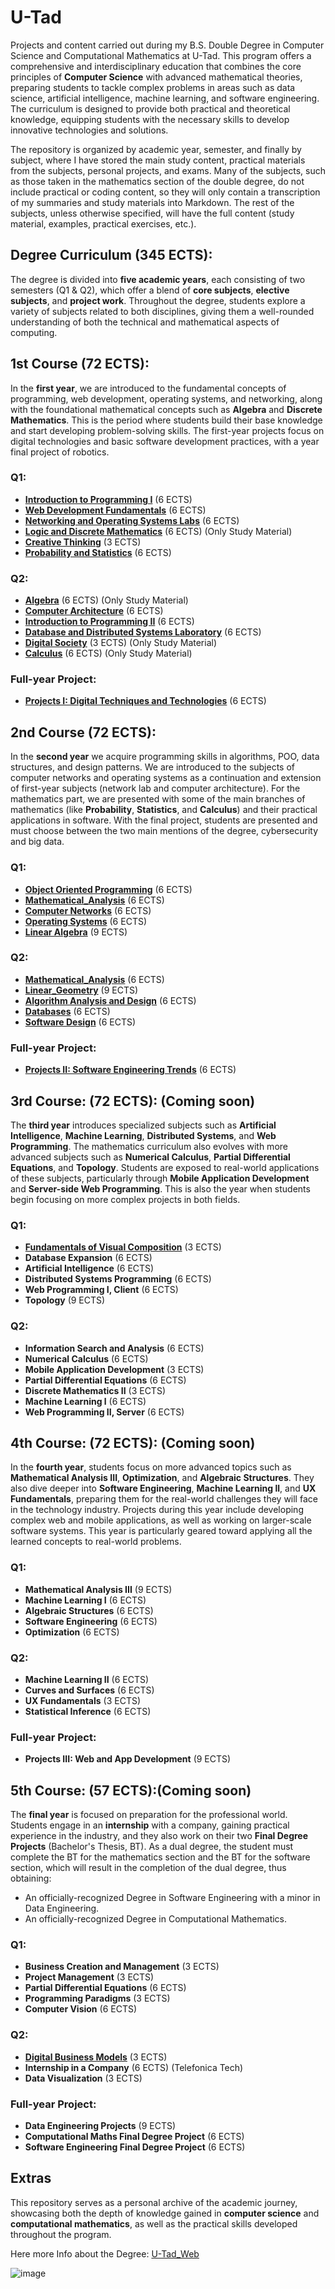 # U-Tad 

Projects and content carried out during my B.S. Double Degree in Computer Science and Computational Mathematics at U-Tad. This program offers a comprehensive and interdisciplinary education that combines the core principles of **Computer Science** with advanced mathematical theories, preparing students to tackle complex problems in areas such as data science, artificial intelligence, machine learning, and software engineering. The curriculum is designed to provide both practical and theoretical knowledge, equipping students with the necessary skills to develop innovative technologies and solutions.

The repository is organized by academic year, semester, and finally by subject, where I have stored the main study content, practical materials from the subjects, personal projects, and exams. Many of the subjects, such as those taken in the mathematics section of the double degree, do not include practical or coding content, so they will only contain a transcription of my summaries and study materials into Markdown. The rest of the subjects, unless otherwise specified, will have the full content (study material, examples, practical exercises, etc.).

## Degree Curriculum (345 ECTS):
The degree is divided into **five academic years**, each consisting of two semesters (Q1 & Q2), which offer a blend of **core subjects**, **elective subjects**, and **project work**. Throughout the degree, students explore a variety of subjects related to both disciplines, giving them a well-rounded understanding of both the technical and mathematical aspects of computing.

## 1st Course (72 ECTS):
In the **first year**, we are introduced to the fundamental concepts of programming, web development, operating systems, and networking, along with the foundational mathematical concepts such as **Algebra** and **Discrete Mathematics**. This is the period where students build their base knowledge and start developing problem-solving skills. The first-year projects focus on digital technologies and basic software development practices, with a year final project of robotics.


### Q1:
- **[Introduction to Programming I](1st_Course/Q1/Programming_1)** (6 ECTS)
- **[Web Development Fundamentals](1st_Course/Q1/Web_development)** (6 ECTS)
- **[Networking and Operating Systems Labs](1st_Course/Q1/Networks_SO)** (6 ECTS)
- **[Logic and Discrete Mathematics](1st_Course/Q1/Logic_and_discrete_mathematics)** (6 ECTS) (Only Study Material)
- **[Creative Thinking](1st_Course/Q1/Creative_Thinking)** (3 ECTS)
- **[Probability and Statistics](1st_Course/Q1/Statistics)** (6 ECTS)

### Q2:
- **[Algebra](1st_Course/Q2/Algebra)** (6 ECTS) (Only Study Material)
- **[Computer Architecture](1st_Course/Q2/Computer_Arch)** (6 ECTS)
- **[Introduction to Programming II](1st_Course/Q2/Programming_2)** (6 ECTS)
- **[Database and Distributed Systems Laboratory](1st_Course/Q2/Databases)** (6 ECTS)
- **[Digital Society](1st_Course/Q2/Databases)** (3 ECTS) (Only Study Material)
- **[Calculus](1st_Course/Q2/Calculus)** (6 ECTS) (Only Study Material)
  
### Full-year Project: 
- **[Projects I: Digital Techniques and Technologies](1st_Course/Projects_l)** (6 ECTS)

## 2nd Course (72 ECTS):
In the **second year** we acquire programming skills in algorithms, POO, data structures, and design patterns. We are introduced to the subjects of computer networks and operating systems as a continuation and extension of first-year subjects (network lab and computer architecture). For the mathematics part, we are presented with some of the main branches of mathematics (like **Probability**, **Statistics**, and **Calculus**) and their practical applications in software. With the final project, students are presented and must choose between the two main mentions of the degree, cybersecurity and big data.

### Q1:
- **[Object Oriented Programming](2nd_Course/Q1/POO)** (6 ECTS)
- **[Mathematical_Analysis](2nd_Course/Q1/Mathematical_Analysis_l)** (6 ECTS)
- **[Computer Networks](2nd_Course/Q1/Computer_networks)** (6 ECTS)
- **[Operating Systems](2nd_Course/Q1/Operating_systems)** (6 ECTS)
- **[Linear Algebra](2nd_Course/Q1/Linear_Algebra)** (9 ECTS)

### Q2:
- **[Mathematical_Analysis](2nd_Course/Q2/Mathematical_Analysis_ll)** (6 ECTS)
- **[Linear_Geometry](2nd_Course/Q2/Linear_Geometry)** (9 ECTS)
- **[Algorithm Analysis and Design](2nd_Course/Q2/Algorithms)** (6 ECTS)
- **[Databases](2nd_Course/Q2/DataBases)** (6 ECTS)
- **[Software Design](2nd_Course/Q2/Software_Design)** (6 ECTS)
  
### Full-year Project: 
- **[Projects II: Software Engineering Trends](2nd_Course/Projects_ll)** (6 ECTS)

## 3rd Course: (72 ECTS): (Coming soon)
The **third year** introduces specialized subjects such as **Artificial Intelligence**, **Machine Learning**, **Distributed Systems**, and **Web Programming**. The mathematics curriculum also evolves with more advanced subjects such as **Numerical Calculus**, **Partial Differential Equations**, and **Topology**. Students are exposed to real-world applications of these subjects, particularly through **Mobile Application Development** and **Server-side Web Programming**. This is also the year when students begin focusing on more complex projects in both fields.

### Q1:
- **[Fundamentals of Visual Composition](3th_Course/Q1/Fundamentals_of_VC)** (3 ECTS)
- **Database Expansion** (6 ECTS)
- **Artificial Intelligence** (6 ECTS)
- **Distributed Systems Programming** (6 ECTS)
- **Web Programming I, Client** (6 ECTS)
- **Topology** (9 ECTS)

### Q2:
- **Information Search and Analysis** (6 ECTS)
- **Numerical Calculus** (6 ECTS)
- **Mobile Application Development** (3 ECTS)
- **Partial Differential Equations** (6 ECTS)
- **Discrete Mathematics II** (3 ECTS)
- **Machine Learning l** (6 ECTS)
- **Web Programming II, Server** (6 ECTS)

## 4th Course: (72 ECTS): (Coming soon)
In the **fourth year**, students focus on more advanced topics such as **Mathematical Analysis III**, **Optimization**, and **Algebraic Structures**. They also dive deeper into **Software Engineering**, **Machine Learning ll**, and **UX Fundamentals**, preparing them for the real-world challenges they will face in the technology industry. Projects during this year include developing complex web and mobile applications, as well as working on larger-scale software systems. This year is particularly geared toward applying all the learned concepts to real-world problems.

### Q1:
- **Mathematical Analysis III** (9 ECTS)
- **Machine Learning I** (6 ECTS)
- **Algebraic Structures** (6 ECTS)
- **Software Engineering** (6 ECTS)
- **Optimization** (6 ECTS)

### Q2:
- **Machine Learning II** (6 ECTS)
- **Curves and Surfaces** (6 ECTS)
- **UX Fundamentals** (3 ECTS)
- **Statistical Inference** (6 ECTS)
  
### Full-year Project: 
- **Projects III: Web and App Development** (9 ECTS)

## 5th Course: (57 ECTS):(Coming soon)
The **final year** is focused on preparation for the professional world. Students engage in an **internship** with a company, gaining practical experience in the industry, and they also work on their two **Final Degree Projects** (Bachelor's Thesis, BT). As a dual degree, the student must complete the BT for the mathematics section and the BT for the software section, which will result in the completion of the dual degree, thus obtaining:
- An officially-recognized Degree in Software Engineering with a minor in Data Engineering.
- An officially-recognized Degree in Computational Mathematics.

### Q1:
- **Business Creation and Management** (3 ECTS)
- **Project Management** (3 ECTS)
- **Partial Differential Equations** (6 ECTS)
- **Programming Paradigms** (3 ECTS)
- **Computer Vision** (6 ECTS)

### Q2:
- **[Digital Business Models](5th_Course/Q2/Bussiness_and_DM/)** (3 ECTS)
- **Internship in a Company** (6 ECTS) (Telefonica Tech)
- **Data Visualization** (3 ECTS)
  
### Full-year Project: 
- **Data Engineering Projects** (9 ECTS)
- **Computational Maths Final Degree Project** (6 ECTS)
- **Software Engineering Final Degree Project** (6 ECTS)

## Extras
This repository serves as a personal archive of the academic journey, showcasing both the depth of knowledge gained in **computer science** and **computational mathematics**, as well as the practical skills developed throughout the program.

Here more Info about the Degree:
[U-Tad_Web](https://u-tad.com/en/studies/double-degree-computational-mathematics-computer-science)

![image](https://github.com/ismaelucky342/U-Tad/assets/153450550/62bc16fd-1d63-401e-962d-b090cad59bdc)
